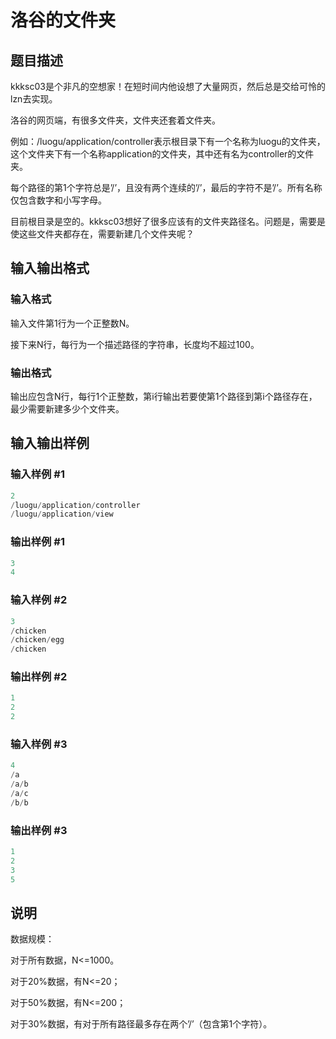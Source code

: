 # 洛谷的文件夹

## 题目描述

kkksc03是个非凡的空想家！在短时间内他设想了大量网页，然后总是交给可怜的lzn去实现。

洛谷的网页端，有很多文件夹，文件夹还套着文件夹。

例如：/luogu/application/controller表示根目录下有一个名称为luogu的文件夹，这个文件夹下有一个名称application的文件夹，其中还有名为controller的文件夹。

每个路径的第1个字符总是’/’，且没有两个连续的’/’，最后的字符不是’/’。所有名称仅包含数字和小写字母。

目前根目录是空的。kkksc03想好了很多应该有的文件夹路径名。问题是，需要是使这些文件夹都存在，需要新建几个文件夹呢？

## 输入输出格式

### 输入格式

输入文件第1行为一个正整数N。

接下来N行，每行为一个描述路径的字符串，长度均不超过100。

### 输出格式

输出应包含N行，每行1个正整数，第i行输出若要使第1个路径到第i个路径存在，最少需要新建多少个文件夹。

## 输入输出样例

### 输入样例 #1

```cpp
2
/luogu/application/controller
/luogu/application/view

```
### 输出样例 #1

```cpp
3
4

```
### 输入样例 #2

```cpp
3
/chicken
/chicken/egg
/chicken
```


### 输出样例 #2

```cpp
1
2
2
```


### 输入样例 #3

```cpp
4
/a
/a/b
/a/c
/b/b
```


### 输出样例 #3

```cpp
1
2
3
5
```


## 说明

数据规模：

对于所有数据，N<=1000。

对于20%数据，有N<=20；

对于50%数据，有N<=200；

对于30%数据，有对于所有路径最多存在两个’/’（包含第1个字符）。

